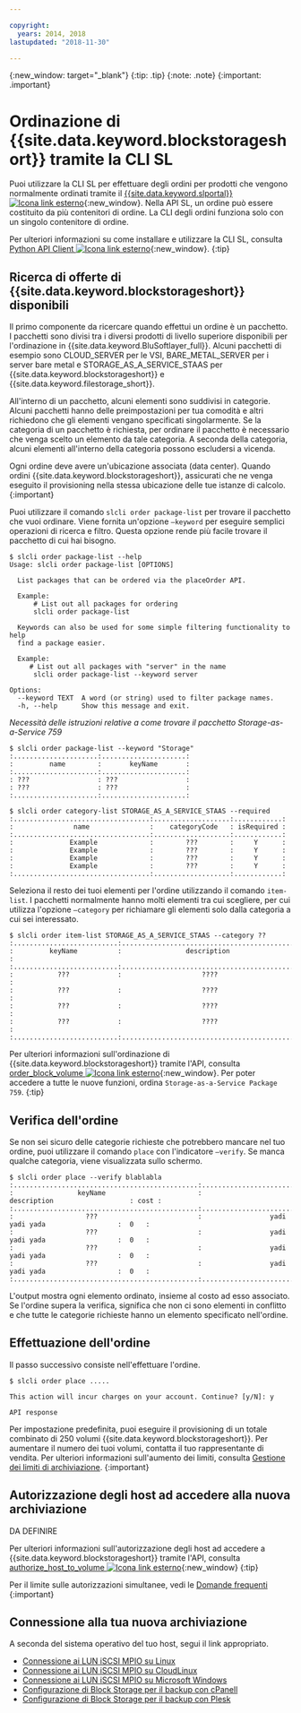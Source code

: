 ```yaml
---

copyright:
  years: 2014, 2018
lastupdated: "2018-11-30"

---
```

{:new_window: target="_blank"}
{:tip: .tip}
{:note: .note}
{:important: .important}

# Ordinazione di {{site.data.keyword.blockstorageshort}} tramite la CLI SL

Puoi utilizzare la CLI SL per effettuare degli ordini per prodotti che vengono normalmente ordinati tramite il [{{site.data.keyword.slportal}} ![Icona link esterno](../../icons/launch-glyph.svg "Icona link esterno")](https://control.softlayer.com/){:new_window}. Nella API SL, un ordine può essere costituito da più contenitori di ordine. La CLI degli ordini funziona solo con un singolo contenitore di ordine. 

Per ulteriori informazioni su come installare e utilizzare la CLI SL, consulta [Python API Client ![Icona link esterno](../../icons/launch-glyph.svg "Icona link esterno")](https://softlayer-python.readthedocs.io/en/latest/cli.html){:new_window}.
{:tip}

## Ricerca di offerte di {{site.data.keyword.blockstorageshort}} disponibili

Il primo componente da ricercare quando effettui un ordine è un pacchetto. I pacchetti sono divisi tra i diversi prodotti di livello superiore disponibili per l'ordinazione in {{site.data.keyword.BluSoftlayer_full}}. Alcuni pacchetti di esempio sono CLOUD_SERVER per le VSI, BARE_METAL_SERVER per i server bare metal e STORAGE_AS_A_SERVICE_STAAS per {{site.data.keyword.blockstorageshort}} e {{site.data.keyword.filestorage_short}}.

All'interno di un pacchetto, alcuni elementi sono suddivisi in categorie. Alcuni pacchetti hanno delle preimpostazioni per tua comodità e altri richiedono che gli elementi vengano specificati singolarmente. Se la categoria di un pacchetto è richiesta, per ordinare il pacchetto è necessario che venga scelto un elemento da tale categoria. A seconda della categoria, alcuni elementi all'interno della categoria possono escludersi a vicenda.

Ogni ordine deve avere un'ubicazione associata (data center). Quando ordini {{site.data.keyword.blockstorageshort}}, assicurati che ne venga eseguito il provisioning nella stessa ubicazione delle tue istanze di calcolo.
{:important}

Puoi utilizzare il comando `slcli order package-list` per trovare il pacchetto che vuoi ordinare. Viene fornita un'opzione `–keyword` per eseguire semplici operazioni di ricerca e filtro. Questa opzione rende più facile trovare il pacchetto di cui hai bisogno.

```
$ slcli order package-list --help
Usage: slcli order package-list [OPTIONS]

  List packages that can be ordered via the placeOrder API.

  Example:
      # List out all packages for ordering
      slcli order package-list

  Keywords can also be used for some simple filtering functionality to help
  find a package easier.

  Example:
     # List out all packages with "server" in the name
      slcli order package-list --keyword server

Options:
  --keyword TEXT  A word (or string) used to filter package names.
  -h, --help      Show this message and exit.
```

*Necessità delle istruzioni relative a come trovare il pacchetto Storage-as-a-Service 759*

```
$ slcli order package-list --keyword "Storage"
:.....................:.....................:
:         name        :       keyName       :
:.....................:.....................:
: ???                 : ???                 :
: ???                 : ???                 :
:.....................:.....................:
```

```
$ slcli order category-list STORAGE_AS_A_SERVICE_STAAS --required
:..................................:...................:............:
:               name               :    categoryCode   : isRequired :
:..................................:...................:............:
:              Example             :        ???        :     Y      :
:              Example             :        ???        :     Y      :
:              Example             :        ???        :     Y      :
:              Example             :        ???        :     Y      :
:..................................:...................:............:
```

Seleziona il resto dei tuoi elementi per l'ordine utilizzando il comando `item-list`. I pacchetti normalmente hanno molti elementi tra cui scegliere, per cui utilizza l'opzione `–category` per richiamare gli elementi solo dalla categoria a cui sei interessato.

```
$ slcli order item-list STORAGE_AS_A_SERVICE_STAAS --category ??
:..........................:..............................................:
:         keyName          :                description                   :
:..........................:..............................................:
:           ???            :                    ????                      :
:           ???            :                    ????                      :
:           ???            :                    ????                      :
:           ???            :                    ????                      :
:..........................:..............................................:
```

Per ulteriori informazioni sull'ordinazione di {{site.data.keyword.blockstorageshort}} tramite l'API, consulta [order_block_volume ![Icona link esterno](../../icons/launch-glyph.svg "Icona link esterno")](https://softlayer-python.readthedocs.io/en/latest/api/managers/block.html#SoftLayer.managers.block.BlockStorageManager.order_block_volume){:new_window}.
Per poter accedere a tutte le nuove funzioni, ordina `Storage-as-a-Service Package 759`.
{:tip}

## Verifica dell'ordine

Se non sei sicuro delle categorie richieste che potrebbero mancare nel tuo ordine, puoi utilizzare il comando `place` con l'indicatore `–verify`. Se manca qualche categoria, viene visualizzata sullo schermo. 


```
$ slcli order place --verify blablabla
:..............................................:.................................................:......:
:                keyName                       :                   description                   : cost :
:..............................................:.................................................:......:
:                  ???                         :                 yadi yadi yada                  :  0   :
:                  ???                         :                 yadi yadi yada                  :  0   :
:                  ???                         :                 yadi yadi yada                  :  0   :
:                  ???                         :                 yadi yadi yada                  :  0   :
:..............................................:.................................................:......:
```

L'output mostra ogni elemento ordinato, insieme al costo ad esso associato. Se l'ordine supera la verifica, significa che non ci sono elementi in conflitto e che tutte le categorie richieste hanno un elemento specificato nell'ordine.

## Effettuazione dell'ordine 

Il passo successivo consiste nell'effettuare l'ordine. 

```
$ slcli order place .....

This action will incur charges on your account. Continue? [y/N]: y

API response
```

Per impostazione predefinita, puoi eseguire il provisioning di un totale combinato di 250 volumi {{site.data.keyword.blockstorageshort}}. Per aumentare il numero dei tuoi volumi, contatta il tuo rappresentante di vendita. Per ulteriori informazioni sull'aumento dei limiti, consulta [Gestione dei limiti di archiviazione](managing-storage-limits.html).
{:important}

## Autorizzazione degli host ad accedere alla nuova archiviazione

DA DEFINIRE

Per ulteriori informazioni sull'autorizzazione degli host ad accedere a {{site.data.keyword.blockstorageshort}} tramite l'API, consulta [authorize_host_to_volume ![Icona link esterno](../../icons/launch-glyph.svg "Icona link esterno")](https://softlayer-python.readthedocs.io/en/latest/api/managers/block.html#SoftLayer.managers.block.BlockStorageManager.authorize_host_to_volume){:new_window}
{:tip}

Per il limite sulle autorizzazioni simultanee, vedi le [Domande frequenti](faqs.html)
{:important}

## Connessione alla tua nuova archiviazione

A seconda del sistema operativo del tuo host, segui il link appropriato.
- [Connessione ai LUN iSCSI MPIO su Linux](accessing_block_storage_linux.html)
- [Connessione ai LUN iSCSI MPIO su CloudLinux](configure-iscsi-cloudlinux.html)
- [Connessione ai LUN iSCSI MPIO su Microsoft Windows](accessing-block-storage-windows.html)
- [Configurazione di Block Storage per il backup con cPanell](configure-backup-cpanel.html)
- [Configurazione di Block Storage per il backup con Plesk](configure-backup-plesk.html)
